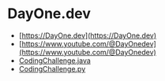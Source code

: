 # DayOne.dev

- [https://DayOne.dev](https://DayOne.dev)
- [https://www.youtube.com/@DayOnedev](https://www.youtube.com/@DayOnedev)
- [CodingChallenge.java](https://github.com/krishnamanchikalapudi/CodingChallenge.java)
- [CodingChallenge.py](https://github.com/krishnamanchikalapudi/CodingChallenge.py)
